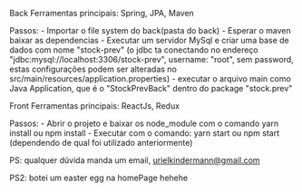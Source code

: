 Back
  Ferramentas principais:
    Spring, JPA, Maven

  Passos: 
    - Importar o file system do back(pasta do back)
    - Esperar o maven baixar as dependencias
    - Executar um servidor MySql e criar uma base de dados com nome "stock-prev" (o jdbc ta conectando no endereço "jdbc:mysql://localhost:3306/stock-prev", username: "root", sem password, estas configurações podem ser alteradas no src/main/resources/application.properties)
    - executar o arquivo main como Java Application, que é o "StockPrevBack" dentro do package "stock.prev"



Front
  Ferramentas principais:
    ReactJs, Redux

  Passos: 
    - Abrir o projeto e baixar os node_module com o comando yarn install  ou npm install
    - Executar com o comando: yarn start  ou  npm start (dependendo de qual foi utilizado anteriormente)



PS: qualquer dúvida manda um email, urielkindermann@gmail.com

PS2: botei um easter egg na homePage hehehe